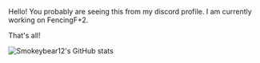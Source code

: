 Hello! You probably are seeing this from my discord profile.
I am currently working on FencingF+2.

That's all!

![Smokeybear12's GitHub stats](https://github-readme-stats.vercel.app/api?username=Smokeybear12&show_icons=true&theme=tokyonight)
